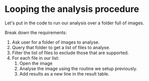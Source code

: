 # Looping the analysis procedure
Let's put in the code to run our analysis over a folder full of images.

Break down the requirements:

1. Ask user for a folder of images to analyse.
2. Query that folder to get a list of files to analyse.
3. Filter the list of files to exclude those that are supported.
4. For each file in our list:
    1. Open the image
    2. Analyse the image using the routine we setup previously.
    3. Add results as a new line in the result table.
